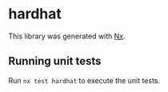 # hardhat

This library was generated with [Nx](https://nx.dev).

## Running unit tests

Run `nx test hardhat` to execute the unit tests.
